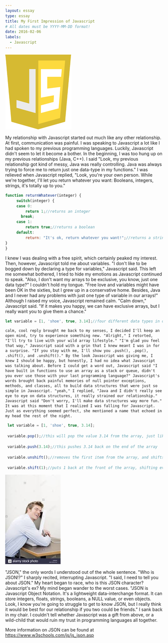 ```yaml
---
layout: essay
type: essay
title: My First Impression of Javascript
# All dates must be YYYY-MM-DD format!
date: 2016-02-06
labels:
  - Javascript
---
```



<div class="ui small rounded images">
<img class="ui image" src="../images/javascript.png">
</div>


 My relationship with Javascript started out much like any other relationship. At first, communication was painful. I was speaking to Javascript a lot like I had spoken to my previous programming languages. Luckily, Javascript didn't seem to let it become a bother. In the beginning, I was too hung up on my previous relationships (Java, C++). I said "Look, my previous relationship got kind of messy, Java was really controlling. Java was always trying to force me to return just one data-type in my functions." I was relieved when Javascript replied, "Look, you're your own person. While we're together, I'll let you return whatever you want: Booleans, integers, strings, it's totally up to you."
 
 
   ````javascript
   function returnWhatever(integer) {
	    switch(integer) {
  	    case 0:
    	    return 1;//returns an integer
          break;
        case 1:
    	    return true;//returns a boolean
        default:
    	    return: "It's ok, return whatever you want!";//returns a string
  }
}
   ````
  
   
   I knew I was dealing with a free spirit, which certainly peaked my interest. Then, however, Javascript told me about variables. "I don't like to be bogged down by declaring a type for variables," Javascript said. This left me somewhat bothered, I tried to hide my emotions as Javascript continued to speak. "Also, I don't want my arrays to be exclusive, you know, just one data type?" I couldn't hold my tongue. "Free love and variables might have been OK in the sixties, but I grew up in a conservative home. Besides, Java and I never had any problems with just one type of variable in our arrays!" Although I raised my voice, Javascript remained calm. "Calm down," Javascript said. "If it makes you happy, we can have exclusive arrays, but I really want you to give them a chance."
   
   ```javascript
   let variable = [1, 'shoe', true, 3.14];//four different data types in one array!!!!
   ```
    
    
    calm, cool reply brought me back to my senses, I decided I'll keep an open mind, try to experience something new. "Alright," I retorted, "I'll try to live with your wild array lifestyle." "I'm glad you feel that way," Javascript said with a grin that I knew meant I was in for a surprise. "If you stay with me, I'll show you .push(), .pop(), .shift(), and .unshift()." By the look Javascript was giving me, I knew I should be happy, but honestly, I had no idea what Javascript was talking about. Before I could get a word out, Javascript said "I have built in functions to use an array as a stack or queue, didn't you ever use those with your last programming language?" Javascript's words brought back painful memories of null pointer exceptions, methods, and classes, all to build data structures that were just so simple in Javascript. "yeah," I replied, "Java and I didn't really see eye to eye on data structures, it really strained our relationship." Javascript said "Don't worry, I'll make data structures way more fun." It was at this moment that I realized I was falling for Javascript. Just as everything seemed perfect, she mentioned a name that echoed in my head the rest of the night.
    
   ```javascript
    let variable = [1, 'shoe', true, 3.14];
    
    variable.pop();//this will pop the value 3.14 from the array, just like a stack
    
    variable.push(3.14);//this pushes 3.14 back on the end of the array
    
    variable.unshift();//removes the first item from the array, and shifts the remaining values to the left one space (like a queue)
    
    variable.shift(1);//puts 1 back at the front of the array, shifting everything else one to the right
  ```
  
  
  
<div class="ui small rounded images">
<img class="ui image" src="../images/manhuggingcomputer.jpg">
</div>
   
   
   "JSON," the only words I understood out of the whole sentence. "Who is JSON!?" I sharply recited, interrupting Javascript. "I said, I need to tell you about JSON." My heart began to race, who is this JSON character? Javascript's ex? My mind began wander to the worst cases. "JSON is Javascript Object Notation. It's a lightweight data-interchange format. It can store integers, floats, strings, booleans, a NULL value, or even objects. Look, I know you're going to struggle to get to know JSON, but I really think it would be best for our relationship if you two could be friends." I sank back in my chair. I couldn't tell whether Javascript was a gift from above, or a wild-child that would ruin my trust in programming languages all together.
   
   More information on JSON can be found at https://www.w3schools.com/js/js_json.asp
   
